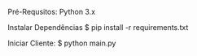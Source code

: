 Pré-Requsitos:
Python 3.x

Instalar Dependências
$ pip install -r requirements.txt

Iniciar Cliente:
$ python main.py